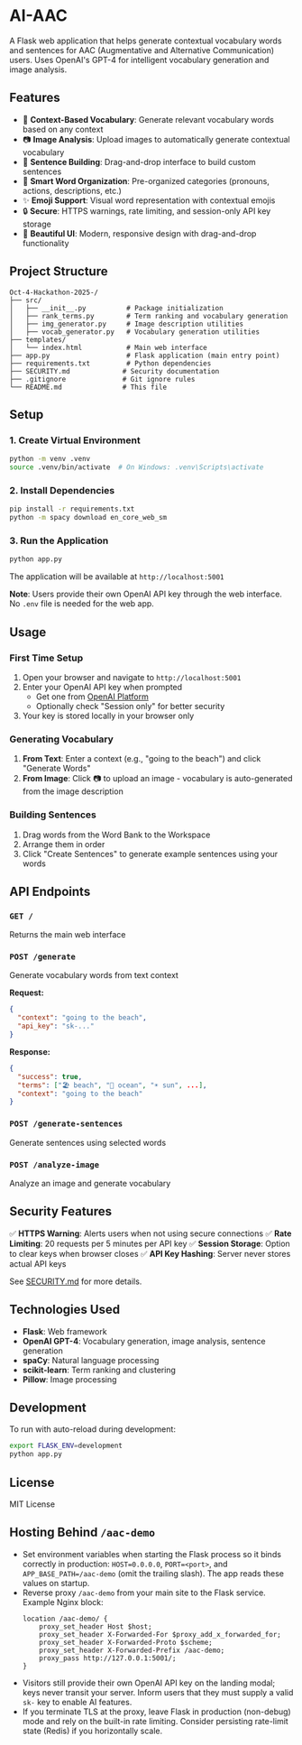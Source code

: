 # AI-AAC

A Flask web application that helps generate contextual vocabulary words and sentences for AAC (Augmentative and Alternative Communication) users. Uses OpenAI's GPT-4 for intelligent vocabulary generation and image analysis.

## Features

- 🤖 **Context-Based Vocabulary**: Generate relevant vocabulary words based on any context
- 📷 **Image Analysis**: Upload images to automatically generate contextual vocabulary
- 💬 **Sentence Building**: Drag-and-drop interface to build custom sentences
- 🎯 **Smart Word Organization**: Pre-organized categories (pronouns, actions, descriptions, etc.)
- ✨ **Emoji Support**: Visual word representation with contextual emojis
- 🔒 **Secure**: HTTPS warnings, rate limiting, and session-only API key storage
- 🎨 **Beautiful UI**: Modern, responsive design with drag-and-drop functionality

## Project Structure

```
Oct-4-Hackathon-2025-/
├── src/
│   ├── __init__.py          # Package initialization
│   ├── rank_terms.py        # Term ranking and vocabulary generation
│   ├── img_generator.py     # Image description utilities
│   ├── vocab_generator.py   # Vocabulary generation utilities
├── templates/
│   └── index.html           # Main web interface
├── app.py                   # Flask application (main entry point)
├── requirements.txt         # Python dependencies
├── SECURITY.md             # Security documentation
├── .gitignore              # Git ignore rules
└── README.md               # This file
```

## Setup

### 1. Create Virtual Environment

```bash
python -m venv .venv
source .venv/bin/activate  # On Windows: .venv\Scripts\activate
```

### 2. Install Dependencies

```bash
pip install -r requirements.txt
python -m spacy download en_core_web_sm
```

### 3. Run the Application

```bash
python app.py
```

The application will be available at `http://localhost:5001`

**Note**: Users provide their own OpenAI API key through the web interface. No `.env` file is needed for the web app.

## Usage

### First Time Setup
1. Open your browser and navigate to `http://localhost:5001`
2. Enter your OpenAI API key when prompted
   - Get one from [OpenAI Platform](https://platform.openai.com/api-keys)
   - Optionally check "Session only" for better security
3. Your key is stored locally in your browser only

### Generating Vocabulary
1. **From Text**: Enter a context (e.g., "going to the beach") and click "Generate Words"
2. **From Image**: Click 📷 to upload an image - vocabulary is auto-generated from the image description

### Building Sentences
1. Drag words from the Word Bank to the Workspace
2. Arrange them in order
3. Click "Create Sentences" to generate example sentences using your words

## API Endpoints

### `GET /`
Returns the main web interface

### `POST /generate`
Generate vocabulary words from text context

**Request:**
```json
{
  "context": "going to the beach",
  "api_key": "sk-..."
}
```

**Response:**
```json
{
  "success": true,
  "terms": ["🏖️ beach", "🌊 ocean", "☀️ sun", ...],
  "context": "going to the beach"
}
```

### `POST /generate-sentences`
Generate sentences using selected words

### `POST /analyze-image`
Analyze an image and generate vocabulary

## Security Features

✅ **HTTPS Warning**: Alerts users when not using secure connections
✅ **Rate Limiting**: 20 requests per 5 minutes per API key
✅ **Session Storage**: Option to clear keys when browser closes
✅ **API Key Hashing**: Server never stores actual API keys

See [SECURITY.md](SECURITY.md) for more details.

## Technologies Used

- **Flask**: Web framework
- **OpenAI GPT-4**: Vocabulary generation, image analysis, sentence generation
- **spaCy**: Natural language processing
- **scikit-learn**: Term ranking and clustering
- **Pillow**: Image processing

## Development

To run with auto-reload during development:

```bash
export FLASK_ENV=development
python app.py
```

## License

MIT License

## Hosting Behind `/aac-demo`

- Set environment variables when starting the Flask process so it binds correctly in production: `HOST=0.0.0.0`, `PORT=<port>`, and `APP_BASE_PATH=/aac-demo` (omit the trailing slash). The app reads these values on startup.
- Reverse proxy `/aac-demo` from your main site to the Flask service. Example Nginx block:
  ```nginx
  location /aac-demo/ {
      proxy_set_header Host $host;
      proxy_set_header X-Forwarded-For $proxy_add_x_forwarded_for;
      proxy_set_header X-Forwarded-Proto $scheme;
      proxy_set_header X-Forwarded-Prefix /aac-demo;
      proxy_pass http://127.0.0.1:5001/;
  }
  ```
- Visitors still provide their own OpenAI API key on the landing modal; keys never transit your server. Inform users that they must supply a valid `sk-` key to enable AI features.
- If you terminate TLS at the proxy, leave Flask in production (non-debug) mode and rely on the built-in rate limiting. Consider persisting rate-limit state (Redis) if you horizontally scale.
